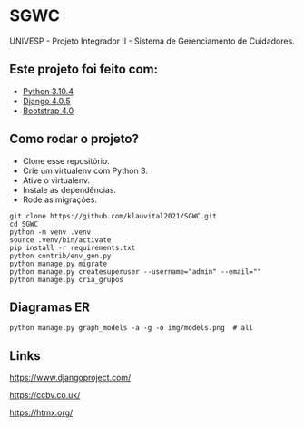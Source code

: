 # SGWC

UNIVESP - Projeto Integrador II - Sistema de Gerenciamento de Cuidadores.

## Este projeto foi feito com:

* [Python 3.10.4](https://www.python.org/)
* [Django 4.0.5](https://www.djangoproject.com/)
* [Bootstrap 4.0](https://getbootstrap.com/)

## Como rodar o projeto?

* Clone esse repositório.
* Crie um virtualenv com Python 3.
* Ative o virtualenv.
* Instale as dependências.
* Rode as migrações.

```
git clone https://github.com/klauvital2021/SGWC.git
cd SGWC
python -m venv .venv
source .venv/bin/activate
pip install -r requirements.txt
python contrib/env_gen.py
python manage.py migrate
python manage.py createsuperuser --username="admin" --email=""
python manage.py cria_grupos
```


## Diagramas ER

```
python manage.py graph_models -a -g -o img/models.png  # all
```

## Links

https://www.djangoproject.com/

https://ccbv.co.uk/

https://htmx.org/

